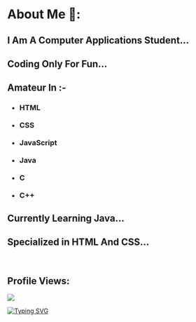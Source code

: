 
<html>
  <head>
    
  </head>
  <body>
    <h1> About Me 📇: </h1>
    <h2>I Am A Computer Applications Student...</h2>
<h2> Coding Only For Fun...</h2>
    <h2>Amateur In :-</h2>
<h3>
    <ul>
      <li>HTML</li>
<br>
      <li>CSS</li>
<br>
      <li>JavaScript</li>
<br>
      <li>Java</li>
<br>
      <li>C</li>
<br>
      <li>C++</li>
    </ul>
</h3>
    <h2>Currently Learning Java...</h2>
    <h2>Specialized in HTML And CSS...</h2>
<br>
<h2>Profile Views:</h2>
<a href="https://visitcount.itsvg.in">
  <img src="https://visitcount.itsvg.in/api?id=sounaksarbadhikary&label=156&color=1&icon=0&pretty=false" />
</a>
  </body>

<a href="https://git.io/typing-svg"><img src="https://readme-typing-svg.demolab.com?font=Fira+Code&size=25&pause=9680&color=3BC0F7&width=435&lines=Hi+I+Am+Sounak;A+Computer+Applications+Student;Coding+Only+For+Fun;Experienced+Webpage+Designer" alt="Typing SVG" /></a>
</html>

<!---
sounaksarbadhikary/sounaksarbadhikary is a ✨ special ✨ repository because its `README.md` (this file) appears on your GitHub profile.
You can click the Preview link to take a look at your changes.
--->
